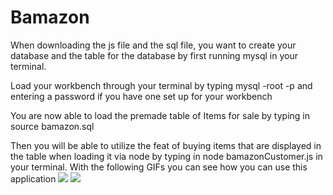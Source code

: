 # Bamazon
When downloading the js file and the sql file, you want to create your database and the table for the database by first running mysql in your terminal.

Load your workbench through your terminal by typing mysql -root -p and entering a password if you have one set up for your workbench

You are now able to load the premade table of Items for sale by typing in source bamazon.sql

Then you will be able to utilize the feat of buying items that are displayed in the table when loading it via node by typing in node bamazonCustomer.js in your terminal. With the following GIFs you can see how you can use this application
![](insufficient.gif.sb-d383a8a4-bz6Dh0)
![](buying.gif)